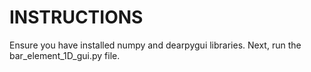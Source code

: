 # INSTRUCTIONS

Ensure you have installed numpy and dearpygui libraries. Next, run the bar_element_1D_gui.py file.
